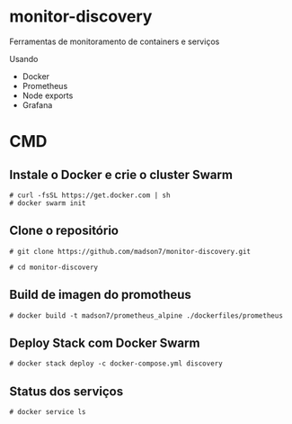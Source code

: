 # monitor-discovery

Ferramentas de monitoramento de containers e serviços

Usando
- Docker
- Prometheus
- Node exports
- Grafana

# CMD

## Instale o Docker e crie o cluster Swarm
```
# curl -fsSL https://get.docker.com | sh
# docker swarm init
```
## Clone o repositório
```
# git clone https://github.com/madson7/monitor-discovery.git

# cd monitor-discovery
```

## Build de imagen do promotheus
```
# docker build -t madson7/prometheus_alpine ./dockerfiles/prometheus
```

## Deploy Stack com Docker Swarm
```
# docker stack deploy -c docker-compose.yml discovery
```
## Status dos serviços
```
# docker service ls
```